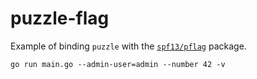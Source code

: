 # puzzle-flag

Example of binding `puzzle` with the [`spf13/pflag`](https://github.com/spf13/pflag) package.

```shell
go run main.go --admin-user=admin --number 42 -v
```
